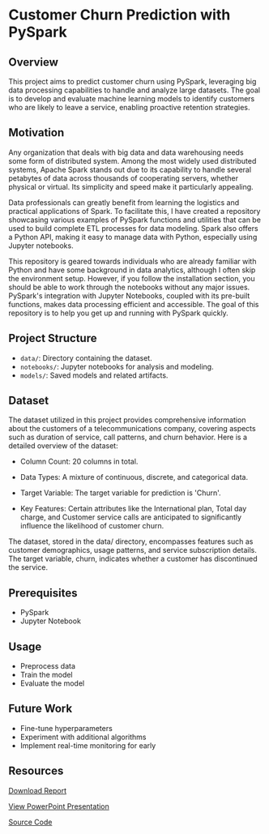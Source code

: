 # Customer Churn Prediction with PySpark

## Overview
This project aims to predict customer churn using PySpark, leveraging big data processing capabilities to handle and analyze large datasets. The goal is to develop and evaluate machine learning models to identify customers who are likely to leave a service, enabling proactive retention strategies.

## Motivation
Any organization that deals with big data and data warehousing needs some form of distributed system. Among the most widely used distributed systems, Apache Spark stands out due to its capability to handle several petabytes of data across thousands of cooperating servers, whether physical or virtual. Its simplicity and speed make it particularly appealing.

Data professionals can greatly benefit from learning the logistics and practical applications of Spark. To facilitate this, I have created a repository showcasing various examples of PySpark functions and utilities that can be used to build complete ETL processes for data modeling. Spark also offers a Python API, making it easy to manage data with Python, especially using Jupyter notebooks.

This repository is geared towards individuals who are already familiar with Python and have some background in data analytics, although I often skip the environment setup. However, if you follow the installation section, you should be able to work through the notebooks without any major issues. PySpark's integration with Jupyter Notebooks, coupled with its pre-built functions, makes data processing efficient and accessible. The goal of this repository is to help you get up and running with PySpark quickly.

## Project Structure
- `data/`: Directory containing the dataset.
- `notebooks/`: Jupyter notebooks for analysis and modeling.
- `models/`: Saved models and related artifacts.
  
## Dataset
The dataset utilized in this project provides comprehensive information about the customers of a telecommunications company, covering aspects such as duration of service, call patterns, and churn behavior. Here is a detailed overview of the dataset:

* Column Count: 20 columns in total.
 
* Data Types: A mixture of continuous, discrete, and categorical data.

* Target Variable: The target variable for prediction is 'Churn'.

* Key Features: Certain attributes like the International plan, Total day charge, and Customer service calls are anticipated to significantly influence the likelihood of customer churn.

The dataset, stored in the data/ directory, encompasses features such as customer demographics, usage patterns, and service subscription details. The target variable, churn, indicates whether a customer has discontinued the service.

## Prerequisites
* PySpark
* Jupyter Notebook

## Usage 
- Preprocess data
- Train the model
- Evaluate the model 
## Future Work 
+ Fine-tune hyperparameters
+ Experiment with additional algorithms
+ Implement real-time monitoring for early

## Resources
[Download Report](/report.pdf)

[View PowerPoint Presentation](./presentation.pptx) 

[Source Code](./src/code.py)
